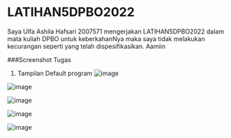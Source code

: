 # LATIHAN5DPBO2022


Saya Ulfa Ashila Hafsari 2007571 mengerjakan LATIHAN5DPBO2022 dalam mata kuliah DPBO untuk keberkahanNya maka saya tidak melakukan kecurangan seperti yang telah dispesifikasikan. Aamiin

###Screenshot Tugas
1. Tampilan Default program
![image](https://user-images.githubusercontent.com/99659380/159172879-224251f4-2b65-4418-8df0-dcb29fed88d7.png)


![image](https://user-images.githubusercontent.com/99659380/159172963-36d16fb1-5cb6-467f-a4c9-62b1003db03f.png)

![image](https://user-images.githubusercontent.com/99659380/159172949-85c4ad79-28f9-4d77-b3c1-9bb50b60757a.png)

![image](https://user-images.githubusercontent.com/99659380/159172940-ae8b5427-b5b0-4429-ba61-394fc2ca9310.png)


![image](https://user-images.githubusercontent.com/99659380/159172930-aac1a330-1ed3-4f65-a34c-e4d228ed4e3f.png)

